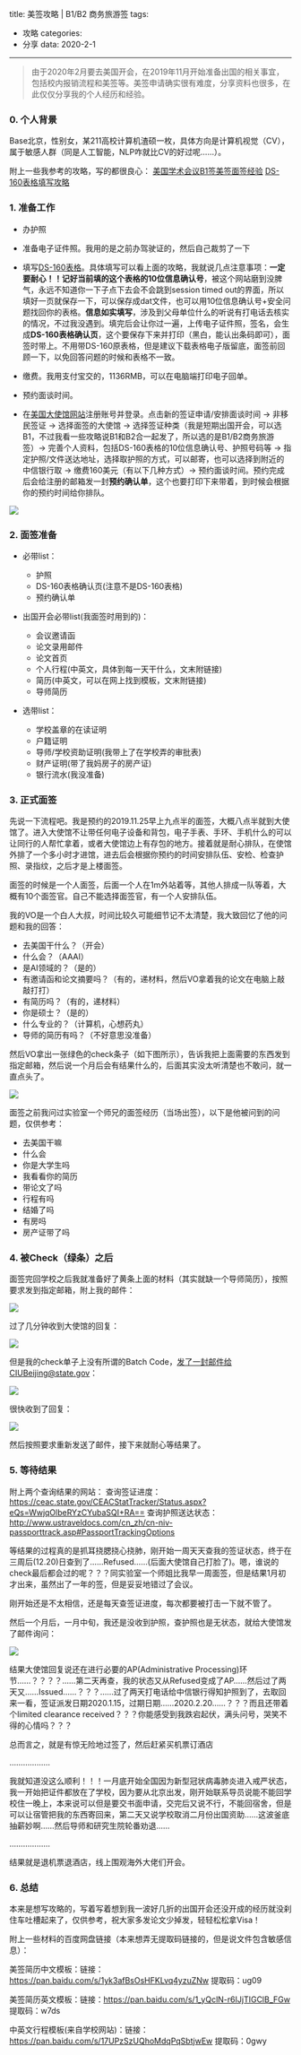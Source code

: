 title: 美签攻略 | B1/B2 商务旅游签
tags:
  - 攻略
categories:
  - 分享
data: 2020-2-1
---
> 由于2020年2月要去美国开会，在2019年11月开始准备出国的相关事宜，包括校内报销流程和美签等。美签申请确实很有难度，分享资料也很多，在此仅仅分享我的个人经历和经验。

<!--more-->

### 0. 个人背景

Base北京，性别女，某211高校计算机渣硕一枚，具体方向是计算机视觉（CV），属于敏感人群（同是人工智能，NLP咋就比CV的好过呢……）。

附上一些我参考的攻略，写的都很良心：
[美国学术会议B1签美签面签经验](https://zhuanlan.zhihu.com/p/36266072)
[DS-160表格填写攻略](http://www.ailvxing.com/info-103-22538-0.html)

### 1. 准备工作

- 办护照

- 准备电子证件照。我用的是之前办驾驶证的，然后自己裁剪了一下

- 填写[DS-160表格](https://ceac.state.gov/GenNIV/default.aspx)。具体填写可以看上面的攻略，我就说几点注意事项：**一定要耐心！！记好当前填的这个表格的10位信息确认号**，被这个网站磨到没脾气，永远不知道你一下子点下去会不会跳到session timed out的界面，所以填好一页就保存一下，可以保存成dat文件，也可以用10位信息确认号+安全问题找回你的表格。**信息如实填写**，涉及到父母单位什么的听说有打电话去核实的情况，不过我没遇到。填完后会让你过一遍，上传电子证件照，签名，会生成**DS-160表格确认页**，这个要保存下来并打印（黑白，能认出条码即可），面签时带上。不用带DS-160原表格，但是建议下载表格电子版留底，面签前回顾一下，以免回答问题的时候和表格不一致。

- 缴费。我用支付宝交的，1136RMB，可以在电脑端打印电子回单。

- 预约面谈时间。

- 在[美国大使馆网站](https://cgifederal.secure.force.com/SiteRegister?country=China&language=zh_CN)注册账号并登录。点击新的签证申请/安排面谈时间 -> 非移民签证 -> 选择面签的大使馆 -> 选择签证种类（我是短期出国开会，可以选B1，不过我看一些攻略说B1和B2合一起发了，所以选的是B1/B2商务旅游签）-> 完善个人资料，包括DS-160表格的10位信息确认号、护照号码等 -> 指定护照/文件送达地址，选择取护照的方式，可以邮寄，也可以选择到附近的中信银行取 -> 缴费160美元（有以下几种方式）-> 预约面谈时间。预约完成后会给注册的邮箱发一封**预约确认单**，这个也要打印下来带着，到时候会根据你的预约时间给你排队。

![](https://cdn.jsdelivr.net/gh/Elody-07/PicBed/20200201204930.png)


### 2. 面签准备
- 必带list：
  - 护照
  - DS-160表格确认页(注意不是DS-160表格)
  - 预约确认单

- 出国开会必带list(我面签时用到的)：
  - 会议邀请函
  - 论文录用邮件
  - 论文首页
  - 个人行程(中英文，具体到每一天干什么，文末附链接)
  - 简历(中英文，可以在网上找到模板，文末附链接)
  - 导师简历

- 选带list：
  - 学校盖章的在读证明
  - 户籍证明
  - 导师/学校资助证明(我带上了在学校弄的审批表)
  - 财产证明(带了我妈房子的房产证)
  - 银行流水(我没准备)

### 3. 正式面签

先说一下流程吧。我是预约的2019.11.25早上九点半的面签，大概八点半就到大使馆了。进入大使馆不让带任何电子设备和背包，电子手表、手环、手机什么的可以让同行的人帮忙拿着，或者大使馆边上有存包的地方。接着就是耐心排队，在使馆外排了一个多小时才进馆，进去后会根据你预约的时间安排队伍、安检、检查护照、录指纹，之后才是上楼面签。

面签的时候是一个人面签，后面一个人在1m外站着等，其他人排成一队等着，大概有10个面签官。自己不能选择面签官，有一个人安排队伍。

我的VO是一个白人大叔，时间比较久可能细节记不太清楚，我大致回忆了他的问题和我的回答：
- 去美国干什么？（开会）
- 什么会？（AAAI）
- 是AI领域的？（是的）
- 有邀请函和论文摘要吗？（有的，递材料，然后VO拿着我的论文在电脑上敲敲打打）
- 有简历吗？（有的，递材料）
- 你是硕士？（是的）
- 什么专业的？（计算机，心想药丸）
- 导师的简历有吗？（不好意思没准备）

然后VO拿出一张绿色的check条子（如下图所示），告诉我把上面需要的东西发到指定邮箱，然后说一个月后会有结果什么的，后面其实没太听清楚也不敢问，就一直点头了。

![](https://cdn.jsdelivr.net/gh/Elody-07/PicBed/20200208164600.png)

面签之前我问过实验室一个师兄的面签经历（当场出签），以下是他被问到的问题，仅供参考：
- 去美国干嘛 
- 什么会
- 你是大学生吗
- 我看看你的简历
- 带论文了吗
- 行程有吗
- 结婚了吗
- 有房吗
- 房产证带了吗

### 4. 被Check（绿条）之后

面签完回学校之后我就准备好了黄条上面的材料（其实就缺一个导师简历），按照要求发到指定邮箱，附上我的邮件：

![](https://cdn.jsdelivr.net/gh/Elody-07/PicBed/20200208155031.png)

过了几分钟收到大使馆的回复：

![](https://cdn.jsdelivr.net/gh/Elody-07/PicBed/20200208155118.png)

但是我的check单子上没有所谓的Batch Code，发了一封邮件给CIUBeijing@state.gov：

![](https://cdn.jsdelivr.net/gh/Elody-07/PicBed/20200208155326.png)

很快收到了回复：

![](https://cdn.jsdelivr.net/gh/Elody-07/PicBed/20200208155536.png)

然后按照要求重新发送了邮件，接下来就耐心等结果了。

### 5. 等待结果

附上两个查询结果的网站：
查询签证进度：https://ceac.state.gov/CEACStatTracker/Status.aspx?eQs=WwjqOlbeRYzCYubaSQI+RA==
查询护照送达状态：http://www.ustraveldocs.com/cn_zh/cn-niv-passporttrack.asp#PassportTrackingOptions

等结果的过程真的是抓耳挠腮挠心挠肺，刚开始一周天天查我的签证状态，终于在三周后(12.20)日查到了……Refused……(后面大使馆自己打脸了)。嗯，谁说的check最后都会过的呢？？？同实验室一个师姐比我早一周面签，但是结果1月初才出来，虽然出了一年的签，但是妥妥地错过了会议。

刚开始还是不太相信，还是每天查签证进度，每次都要被打击一下就不管了。

然后一个月后，一月中旬，我还是没收到护照，查护照也是无状态，就给大使馆发了邮件询问：

![](https://cdn.jsdelivr.net/gh/Elody-07/PicBed/20200208160350.png)

结果大使馆回复说还在进行必要的AP(Administrative Processing)环节……？？？？……第二天再查，我的状态又从Refused变成了AP……然后过了两天又……Issued……？？？……过了两天打电话给中信银行得知护照到了，去取回来一看，签证派发日期2020.1.15，过期日期……2020.2.20……？？？而且还带着个limited clearance received？？？你能感受到我跌宕起伏，满头问号，哭笑不得的心情吗？？？

总而言之，就是有惊无险地过签了，然后赶紧买机票订酒店

………………

我就知道没这么顺利！！！一月底开始全国因为新型冠状病毒肺炎进入戒严状态，我一开始把证件都放在了学校，因为要从北京出发，刚开始联系导员说能不能回学校住一晚上，本来说可以但是要交书面申请，交完后又说不行，不能回宿舍，但是可以让宿管把我的东西寄回来，第二天又说学校取消二月份出国资助……这波釜底抽薪妙啊……然后导师和研究生院轮番劝退……

………………

结果就是退机票退酒店，线上围观海外大佬们开会。

### 6. 总结

本来是想写攻略的，写着写着想到我一波好几折的出国开会还没开成的经历就没刹住车吐槽起来了，仅供参考，祝大家多发论文少掉发，轻轻松松拿Visa！

附上一些材料的百度网盘链接（本来想弄无提取码链接的，但是说文件包含敏感信息）：

美签简历中文模板：链接：https://pan.baidu.com/s/1yk3afBsOsHFKLvq4yzuZNw 提取码：ug09 

美签简历英文模板：链接：https://pan.baidu.com/s/1_yQclN-r6IJjTIGClB_FGw 提取码：w7ds

中英文行程模板(来自学校网站)：链接：https://pan.baidu.com/s/17UPzSzUQhoMdqPqSbtjwEw 提取码：0gwy 





